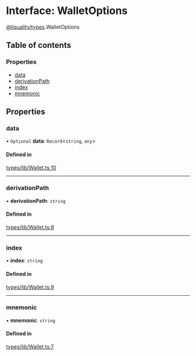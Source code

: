 # Interface: WalletOptions

[@liquality/types](../wiki/@liquality.types).WalletOptions

## Table of contents

### Properties

- [data](../wiki/@liquality.types.WalletOptions#data)
- [derivationPath](../wiki/@liquality.types.WalletOptions#derivationpath)
- [index](../wiki/@liquality.types.WalletOptions#index)
- [mnemonic](../wiki/@liquality.types.WalletOptions#mnemonic)

## Properties

### data

• `Optional` **data**: `Record`<`string`, `any`\>

#### Defined in

[types/lib/Wallet.ts:10](https://github.com/liquality/chainabstractionlayer/blob/9cc13847/packages/types/lib/Wallet.ts#L10)

___

### derivationPath

• **derivationPath**: `string`

#### Defined in

[types/lib/Wallet.ts:8](https://github.com/liquality/chainabstractionlayer/blob/9cc13847/packages/types/lib/Wallet.ts#L8)

___

### index

• **index**: `string`

#### Defined in

[types/lib/Wallet.ts:9](https://github.com/liquality/chainabstractionlayer/blob/9cc13847/packages/types/lib/Wallet.ts#L9)

___

### mnemonic

• **mnemonic**: `string`

#### Defined in

[types/lib/Wallet.ts:7](https://github.com/liquality/chainabstractionlayer/blob/9cc13847/packages/types/lib/Wallet.ts#L7)
